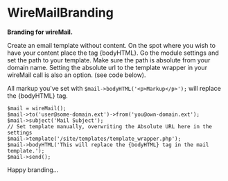 # WireMailBranding

__Branding for wireMail.__ 

Create an email template without content. On the spot where you wish to have your content place the tag {bodyHTML}. Go the module settings and set the path to your template. Make sure the path is absolute from your domain name. Setting the absolute url to the template wrapper in your wireMail call is also an option. (see code below).

All markup you've set with ```$mail->bodyHTML('<p>Markup</p>');``` will replace the {bodyHTML} tag.

```
$mail = wireMail();
$mail->to('user@some-domain.ext')->from('you@own-domain.ext');
$mail->subject('Mail Subject');
// Set template manually, overwriting the Absolute URL here in the settings
$mail->template('/site/templates/template_wrapper.php');
$mail->bodyHTML('This will replace the {bodyHTML} tag in the mail template.');
$mail->send();
```

Happy branding...
